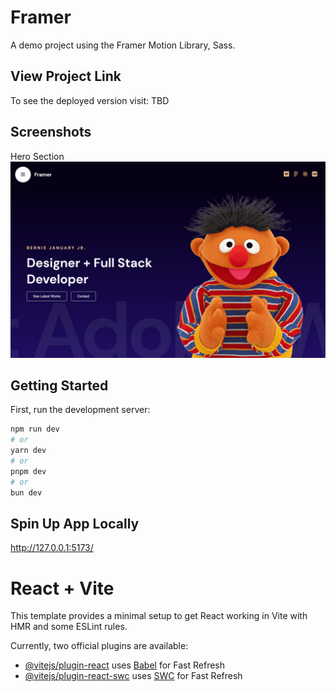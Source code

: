 # Framer
A demo project using the Framer Motion Library, Sass.

## View Project Link
To see the deployed version visit: TBD

## Screenshots
Hero Section
![hero screenshot](./src/assets/hero-framer-screenshot.jpg)

## Getting Started
First, run the development server:

```bash
npm run dev
# or
yarn dev
# or
pnpm dev
# or
bun dev
```
## Spin Up App Locally
http://127.0.0.1:5173/

# React + Vite

This template provides a minimal setup to get React working in Vite with HMR and some ESLint rules.

Currently, two official plugins are available:

- [@vitejs/plugin-react](https://github.com/vitejs/vite-plugin-react/blob/main/packages/plugin-react/README.md) uses [Babel](https://babeljs.io/) for Fast Refresh
- [@vitejs/plugin-react-swc](https://github.com/vitejs/vite-plugin-react-swc) uses [SWC](https://swc.rs/) for Fast Refresh
